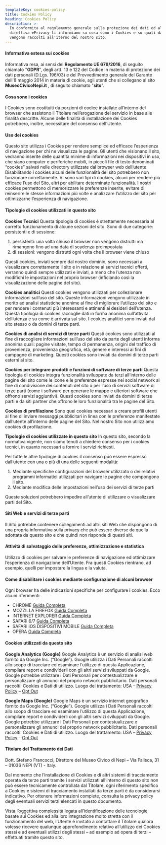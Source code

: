 ```yaml
---
templateKey: cookies-policy
title: Cookies Policy
heading: Cookies Policy
description: >-
  In conformita al regolamento generale sulla protezione dei dati ed alla
  direttiva ePrivacy ti informiamo su cosa sono i Cookies e su quali dati
  vengono raccolti all'iterno del nostro sito.
---
```

#### Informativa estesa sui cookies

Informativa resa, ai sensi del **Regolamento UE 679/2016**, di seguito chiamato "**GDPR**", degli artt. 13 e 122 del Codice in materia di protezione dei dati personali (D.Lgs. 196/03) e del Provvedimento generale del Garante dell'8 maggio 2014 in materia di cookie, agli utenti che si collegano al sito **MuseoCivicoNepi.it** , di seguito chiamato "**sito**".

#### Cosa sono i cookies

I Cookies sono costituiti da porzioni di codice installate all’interno del browser che assistono il Titolare nell’erogazione del servizio in base alle finalità descritte. Alcune delle finalità di installazione dei Cookies potrebbero, inoltre, necessitare del consenso dell’Utente.

#### Uso dei cookies

Questo sito utilizza i Cookies per rendere semplice ed efficace l’esperienza di navigazione per chi ne visualizza le pagine.
Gli utenti che visionano il sito, vedranno inserite delle quantità minime di informazioni nei dispositivi in uso, che siano computer e periferiche mobili, in piccoli file di testo denominati “cookies” salvati nelle directory utilizzate dal browser web dell’utente.
Disabilitando i cookies alcuni delle funzionalità del sito potrebbero non funzionare correttamente.
Vi sono vari tipi di cookies, alcuni per rendere più efficace l’uso del Sito, altri per abilitare determinate funzionalità.
I nostri cookies permettono di memorizzare le preferenze inserite, evitare di reinserire le stesse informazioni più volte e analizzare l’utilizzo del sito per ottimizzarne l’esperienza di navigazione.

#### Tipologie di cookies utilizzati in questo sito

**Cookies Tecnici**
Questa tipologia di cookies è strettamente necessaria al corretto funzionamento di alcune sezioni del sito. Sono di due categorie: persistenti e di sessione:

1. persistenti: una volta chiuso il browser non vengono distrutti ma rimangono fino ad una data di scadenza preimpostata
2. di sessioni: vengono distrutti ogni volta che il browser viene chiuso

Questi cookies, inviati sempre dal nostro dominio, sono necessari a visualizzare correttamente il sito e in relazione ai servizi tecnici offerti, verranno quindi sempre utilizzati e inviati, a meno che l’utenza non modifichi le impostazioni nel proprio browser (inficiando così la visualizzazione delle pagine del sito).

**Cookies analitici**
Questi cookies vengono utilizzati per collezionare informazioni sull’uso del sito.
Queste informazioni vengono utilizzate in merito ad analisi statistiche anonime al fine di migliorare l’utilizzo del sito e per rendere i contenuti più interessanti e attinenti ai desideri dell’utenza. Questa tipologia di cookies raccoglie dati in forma anonima sull’attività dell’utenza e su come è arrivata sul sito. I cookies analitici sono inviati dal sito stesso o da domini di terze parti.

**Cookies di analisi di servizi di terze parti**
Questi cookies sono utilizzati al fine di raccogliere informazioni sull’uso del sito da parte degli utenti informa anonima quali: pagine visitate, tempo di permanenza, origini del traffico di provenienza, provenienza geografica, età, genere e interessi ai fini di campagne di marketing. Questi cookies sono inviati da domini di terze parti esterni al sito.

**Cookies per integrare prodotti e funzioni di software di terze parti**
Questa tipologia di cookies integra funzionalità sviluppate da terzi all’interno delle pagine del sito come le icone e le preferenze espresse nei social network al fine di condivisione dei contenuti del sito o per l’uso di servizi software di terze parti (come i software per generare le mappe e ulteriori software che offrono servizi aggiuntivi). Questi cookies sono inviati da domini di terze parti e da siti partner che offrono le loro funzionalità tra le pagine del Sito.

**Cookies di profilazione**
Sono quei cookies necessari a creare profili utenti al fine di inviare messaggi pubblicitari in linea con le preferenze manifestate dall’utente all’interno delle pagine del Sito.
Nel nostro Sito non utilizziamo cookies di profilazione.

**Tipologie di cookies utilizzate in questo sito**
In questo sito, secondo la normativa vigente, non siamo tenuti a chiedere consenso per i cookies tecnici, in quanto necessari a fornire i servizi richiesti.

Per tutte le altre tipologie di cookies il consenso può essere espresso dall’utente con una o più di una delle seguenti modalità:

1. Mediante specifiche configurazioni del browser utilizzato o dei relativi programmi informatici utilizzati per navigare le pagine che compongono il sito.
2. Mediante modifica delle impostazioni nell’uso dei servizi di terze parti

Queste soluzioni potrebbero impedire all’utente di utilizzare o visualizzare parti del Sito.

#### Siti Web e servizi di terze parti

Il Sito potrebbe contenere collegamenti ad altri siti Web che dispongono di una propria informativa sulla privacy che può essere diverse da quella adottata da questo sito e che quindi non risponde di questi siti.

#### Attività di salvataggio delle preferenze, ottimizzazione e statistica

Utilizzo di cookies per salvare le preferenze di navigazione ed ottimizzare l’esperienza di navigazione dell’Utente. Fra questi Cookies rientrano, ad esempio, quelli per impostare la lingua e la valuta.

#### Come disabilitare i cookies mediante configurazione di alcuni browser

Ogni browser ha delle indicazioni specifiche per configurare i cookies.
Ecco alcuni riferimenti:

* CHROME [Guida Completa](https://support.google.com/accounts/answer/61416?hl=en "Guida Completa")
* MOZZILLA FIREFOX [Guida Completa](https://support.mozilla.org/it/kb/Attivare%20e%20disattivare%20i%20cookie "Guida Completa")
* INTERNET EXPLORER [Guida Completa](https://windows.microsoft.com/it-it/windows-vista/block-or-allow-cookies "Guida Completa")
* SAFARI 6/7 [Guida Completa](https://support.apple.com/kb/PH17191?viewlocale=it_IT&locale=it_IT "Guida Completa")
* SAFARI iOS DISPOSITIVI MOBILE [Guida Completa](https://support.apple.com/it-it/HT201265 "Guida Completa")
* OPERA [Guida Completa](https://www.opera.com/help/tutorials/security/cookies/ "Guida Completa")

#### Cookies utilizzati da questo sito

**Google Analytics (Google)**
Google Analytics è un servizio di analisi web fornito da Google Inc. (“Google”). Google utilizza i Dati Personali raccolti allo scopo di tracciare ed esaminare l’utilizzo di questa Applicazione, compilare report e condividerli con gli altri servizi sviluppati da Google.
Google potrebbe utilizzare i Dati Personali per contestualizzare e personalizzare gli annunci del proprio network pubblicitario.
Dati personali raccolti: Cookies e Dati di utilizzo.
Luogo del trattamento: USA – [Privacy Policy](https://www.google.com/intl/it/policies/privacy/) – [Opt Out](https://tools.google.com/dlpage/gaoptout?hl=it)

**Google Maps (Google)**
Google Maps è un servizio internet geografico fornito da Google Inc. (“Google”). Google utilizza i Dati Personali raccolti allo scopo di tracciare ed esaminare l’utilizzo di questa Applicazione, compilare report e condividerli con gli altri servizi sviluppati da Google.
Google potrebbe utilizzare i Dati Personali per contestualizzare e personalizzare gli annunci del proprio network pubblicitario.
Dati personali raccolti: Cookies e Dati di utilizzo.
Luogo del trattamento: USA – [Privacy Policy](https://www.google.com/intl/it/policies/privacy/) – [Opt Out](https://tools.google.com/dlpage/gaoptout?hl=it)

#### Titolare del Trattamento dei Dati

Dott. Stefano Francocci, Direttore del Museo Civico di Nepi – Via Falisca, 31 – 01036 NEPI (VT) - Italy.

Dal momento che l’installazione di Cookies e di altri sistemi di tracciamento operata da terze parti tramite i servizi utilizzati all’interno di questo sito non può essere tecnicamente controllata dal Titolare, ogni riferimento specifico a Cookies e sistemi di tracciamento installati da terze parti è da considerarsi indicativo. Per ottenere informazioni complete, consulta la privacy policy degli eventuali servizi terzi elencati in questo documento.

Vista l’oggettiva complessità legata all’identificazione delle tecnologie basate sui Cookies ed alla loro integrazione molto stretta con il funzionamento del web, l’Utente è invitato a contattare il Titolare qualora volesse ricevere qualunque approfondimento relativo all’utilizzo dei Cookies stessi e ad eventuali utilizzi degli stessi – ad esempio ad opera di terzi – effettuati tramite questo sito.